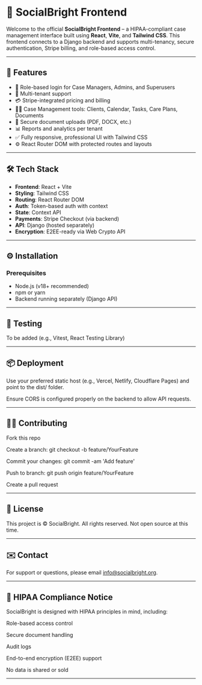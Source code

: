 # 🌟 SocialBright Frontend

Welcome to the official **SocialBright Frontend** – a HIPAA-compliant case management interface built using **React**, **Vite**, and **Tailwind CSS**. This frontend connects to a Django backend and supports multi-tenancy, secure authentication, Stripe billing, and role-based access control.

---

## 🚀 Features

- 🔐 Role-based login for Case Managers, Admins, and Superusers
- 🏢 Multi-tenant support
- 💳 Stripe-integrated pricing and billing
- 🧑‍⚕️ Case Management tools: Clients, Calendar, Tasks, Care Plans, Documents
- 📄 Secure document uploads (PDF, DOCX, etc.)
- 📊 Reports and analytics per tenant
- ✅ Fully responsive, professional UI with Tailwind CSS
- ⚙️ React Router DOM with protected routes and layouts

---

## 🛠️ Tech Stack

- **Frontend**: React + Vite
- **Styling**: Tailwind CSS
- **Routing**: React Router DOM
- **Auth**: Token-based auth with context
- **State**: Context API
- **Payments**: Stripe Checkout (via backend)
- **API**: Django (hosted separately)
- **Encryption**: E2EE-ready via Web Crypto API

---

## ⚙️ Installation

### Prerequisites

- Node.js (v18+ recommended)
- npm or yarn
- Backend running separately (Django API)

---

## 🧪 Testing

To be added (e.g., Vitest, React Testing Library)

---

## 📦 Deployment

Use your preferred static host (e.g., Vercel, Netlify, Cloudflare Pages) and point to the dist/ folder.

Ensure CORS is configured properly on the backend to allow API requests.

---

## 🧑‍💻 Contributing

Fork this repo

Create a branch: git checkout -b feature/YourFeature

Commit your changes: git commit -am 'Add feature'

Push to branch: git push origin feature/YourFeature

Create a pull request

---

## 📄 License

This project is © SocialBright. All rights reserved. Not open source at this time.

---

## ✉️ Contact

For support or questions, please email info@socialbright.org.

---

## 🔐 HIPAA Compliance Notice

SocialBright is designed with HIPAA principles in mind, including:

Role-based access control

Secure document handling

Audit logs

End-to-end encryption (E2EE) support

No data is shared or sold

---




